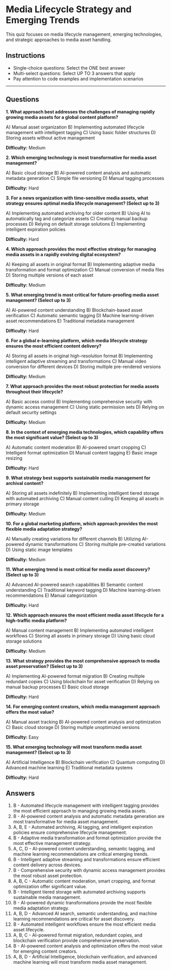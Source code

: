 # Media Lifecycle Strategy and Emerging Trends

This quiz focuses on media lifecycle management, emerging technologies, and strategic approaches to media asset handling.

## Instructions

- Single-choice questions: Select the ONE best answer
- Multi-select questions: Select UP TO 3 answers that apply
- Pay attention to code examples and implementation scenarios

---

## Questions

**1. What approach best addresses the challenges of managing rapidly growing media assets for a global content platform?**

A) Manual asset organization
B) Implementing automated lifecycle management with intelligent tagging
C) Using basic folder structures
D) Storing assets without active management

**Difficulty:** Medium

**2. Which emerging technology is most transformative for media asset management?**

A) Basic cloud storage
B) AI-powered content analysis and automatic metadata generation
C) Simple file versioning
D) Manual tagging processes

**Difficulty:** Hard

**3. For a news organization with time-sensitive media assets, what strategy ensures optimal media lifecycle management? (Select up to 3)**

A) Implementing automated archiving for older content
B) Using AI to automatically tag and categorize assets
C) Creating manual backup processes
D) Relying on default storage solutions
E) Implementing intelligent expiration policies

**Difficulty:** Hard

**4. Which approach provides the most effective strategy for managing media assets in a rapidly evolving digital ecosystem?**

A) Keeping all assets in original format
B) Implementing adaptive media transformation and format optimization
C) Manual conversion of media files
D) Storing multiple versions of each asset

**Difficulty:** Medium

**5. What emerging trend is most critical for future-proofing media asset management? (Select up to 3)**

A) AI-powered content understanding
B) Blockchain-based asset verification
C) Automatic semantic tagging
D) Machine learning-driven asset recommendations
E) Traditional metadata management

**Difficulty:** Hard

**6. For a global e-learning platform, which media lifecycle strategy ensures the most efficient content delivery?**

A) Storing all assets in original high-resolution format
B) Implementing intelligent adaptive streaming and transformations
C) Manual video conversion for different devices
D) Storing multiple pre-rendered versions

**Difficulty:** Medium

**7. What approach provides the most robust protection for media assets throughout their lifecycle?**

A) Basic access control
B) Implementing comprehensive security with dynamic access management
C) Using static permission sets
D) Relying on default security settings

**Difficulty:** Medium

**8. In the context of emerging media technologies, which capability offers the most significant value? (Select up to 3)**

A) Automatic content moderation
B) AI-powered smart cropping
C) Intelligent format optimization
D) Manual content tagging
E) Basic image resizing

**Difficulty:** Hard

**9. What strategy best supports sustainable media management for archival content?**

A) Storing all assets indefinitely
B) Implementing intelligent tiered storage with automated archiving
C) Manual content culling
D) Keeping all assets in primary storage

**Difficulty:** Medium

**10. For a global marketing platform, which approach provides the most flexible media adaptation strategy?**

A) Manually creating variations for different channels
B) Utilizing AI-powered dynamic transformations
C) Storing multiple pre-created variations
D) Using static image templates

**Difficulty:** Medium

**11. What emerging trend is most critical for media asset discovery? (Select up to 3)**

A) Advanced AI-powered search capabilities
B) Semantic content understanding
C) Traditional keyword tagging
D) Machine learning-driven recommendations
E) Manual categorization

**Difficulty:** Hard

**12. Which approach ensures the most efficient media asset lifecycle for a high-traffic media platform?**

A) Manual content management
B) Implementing automated intelligent workflows
C) Storing all assets in primary storage
D) Using basic cloud storage solutions

**Difficulty:** Medium

**13. What strategy provides the most comprehensive approach to media asset preservation? (Select up to 3)**

A) Implementing AI-powered format migration
B) Creating multiple redundant copies
C) Using blockchain for asset verification
D) Relying on manual backup processes
E) Basic cloud storage

**Difficulty:** Hard

**14. For emerging content creators, which media management approach offers the most value?**

A) Manual asset tracking
B) AI-powered content analysis and optimization
C) Basic cloud storage
D) Storing multiple unoptimized versions

**Difficulty:** Easy

**15. What emerging technology will most transform media asset management? (Select up to 3)**

A) Artificial Intelligence
B) Blockchain verification
C) Quantum computing
D) Advanced machine learning
E) Traditional metadata systems

**Difficulty:** Hard

## Answers

1. B - Automated lifecycle management with intelligent tagging provides the most efficient approach to managing growing media assets.
2. B - AI-powered content analysis and automatic metadata generation are most transformative for media asset management.
3. A, B, E - Automated archiving, AI tagging, and intelligent expiration policies ensure comprehensive lifecycle management.
4. B - Adaptive media transformation and format optimization provide the most effective management strategy.
5. A, C, D - AI-powered content understanding, semantic tagging, and machine learning recommendations are critical emerging trends.
6. B - Intelligent adaptive streaming and transformations ensure efficient content delivery across devices.
7. B - Comprehensive security with dynamic access management provides the most robust asset protection.
8. A, B, C - Automatic content moderation, smart cropping, and format optimization offer significant value.
9. B - Intelligent tiered storage with automated archiving supports sustainable media management.
10. B - AI-powered dynamic transformations provide the most flexible media adaptation strategy.
11. A, B, D - Advanced AI search, semantic understanding, and machine learning recommendations are critical for asset discovery.
12. B - Automated intelligent workflows ensure the most efficient media asset lifecycle.
13. A, B, C - AI-powered format migration, redundant copies, and blockchain verification provide comprehensive preservation.
14. B - AI-powered content analysis and optimization offers the most value for emerging content creators.
15. A, B, D - Artificial Intelligence, blockchain verification, and advanced machine learning will most transform media asset management.
